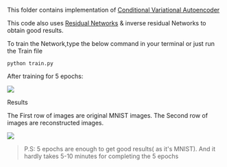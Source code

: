 This folder contains implementation of [Conditional Variational Autoencoder](https://arxiv.org/pdf/1312.6114.pdf(https://proceedings.neurips.cc/paper/2015/file/8d55a249e6baa5c06772297520da2051-Paper.pdf))

This code also uses [Residual Networks](https://arxiv.org/pdf/1512.03385.pdf) & inverse residual Networks to obtain good results. 

To train the Network,type the below command in your terminal or just run the Train file
```
python train.py
```

After training for 5 epochs: 

![](https://i.imgur.com/SKFrBgM.png)



Results

The First row of images are original MNIST images.
The Second row of images are reconstructed images.

![](https://i.imgur.com/tsHwM8H.png)

>P.S: 5 epochs are enough to get good results( as it's MNIST). And it hardly takes 5-10 minutes for completing the 5 epochs
